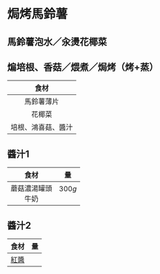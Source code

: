 <style>
.markdown-section h1 {
    background-image: url(https://www.closetcooking.com/wp-content/uploads/2009/02/Potato-Gratin-1200-8902.jpg);
}

.markdown-section h1::after {
    content: "Kevin";
}
</style>

# 焗烤馬鈴薯

## 馬鈴薯泡水／汆燙花椰菜

## 煸培根、香菇／煨煮／焗烤（烤+蒸）

|        食材        |
| :----------------: |
|     馬鈴薯薄片     |
|       花椰菜       |
| 培根、鴻喜菇、醬汁 |

## 醬汁1

|          食材          |         量         |
| :--------------------: | :----------------: |
| 蘑菇濃湯罐頭<br />牛奶 | $300g$<br />&nbsp; |

## 醬汁2

|          食材          |         量         |
| :--------------------: | :----------------: |
|        [紅醬][]        |                    |

[紅醬]: /notes/recipes/西式醬料/紅醬
